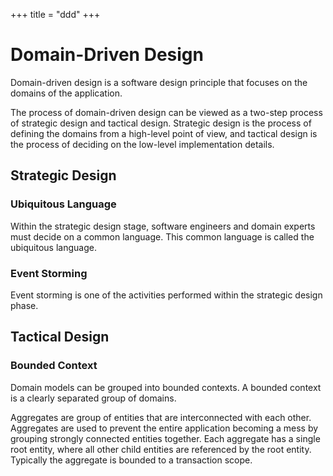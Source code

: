 +++
title = "ddd"
+++

# Domain-Driven Design

Domain-driven design is a software design principle that focuses on the domains of the application.

The process of domain-driven design can be viewed as a two-step process of strategic design and
tactical design. Strategic design is the process of defining the domains from a high-level
point of view, and tactical design is the process of deciding on the low-level implementation details.

## Strategic Design

### Ubiquitous Language

Within the strategic design stage, software engineers and domain experts must decide on a common
language. This common language is called the ubiquitous language.

### Event Storming

Event storming is one of the activities performed within the strategic design phase.

## Tactical Design

### Bounded Context

Domain models can be grouped into bounded contexts. A bounded context is a clearly separated
group of domains.

Aggregates are group of entities that are interconnected with each other. Aggregates are used
to prevent the entire application becoming a mess by grouping strongly connected entities together.
Each aggregate has a single root entity, where all other child entities are referenced by the root
entity. Typically the aggregate is bounded to a transaction scope.
